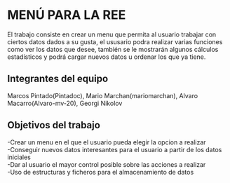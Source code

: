 # MENÚ PARA LA REE

El trabajo consiste en crear un menu que permita al usuario trabajar con ciertos datos dados a su gusta, el ususario podra realizar varias funciones como ver los datos que desee, también se le mostrarán algunos cálculos estadísticos y podrá cargar nuevos datos u ordenar los que ya tiene.

## Integrantes del equipo

Marcos Pintado(Pintadoc), Mario Marchan(mariomarchan), Alvaro Macarro(Alvaro-mv-20), Georgi Nikolov

## Objetivos del trabajo

-Crear un menu en el que el usuario pueda elegir la opcion a realizar                                           
              -Conseguir nuevos datos interesantes para el usuario a partir de los datos iniciales                                    
-Dar al usuario el mayor control posible sobre las acciones a realizar                               
-Uso de estructuras y ficheros para el almacenamiento de datos                                 
